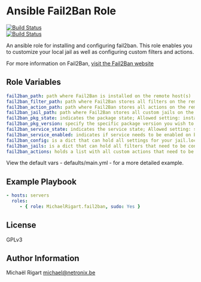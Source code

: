 Ansible Fail2Ban Role
=====================
[![Build Status](https://semaphoreci.com/api/v1/projects/5eff6bc5-156e-4c1b-88e5-41b55ff4c170/459360/badge.svg)](https://semaphoreci.com/michaelrigart/ansible-role-fail2ban)      
[![Build Status](https://travis-ci.org/michaelrigart/ansible-role-fail2ban.svg?branch=master)](https://travis-ci.org/michaelrigart/ansible-role-fail2ban)

An ansible role for installing and configuring fail2ban. This role enables you to customize your local jail as well
as configuring custom filters and actions.

For more information on Fail2Ban, [visit the Fail2Ban website](http://www.fail2ban.org/wiki/index.php/Main_Page)

Role Variables
--------------

```yaml
fail2ban_path: path where Fail2Ban is installed on the remote host(s)
fail2ban_filter_path: path where Fail2Ban stores all filters on the remote host(s)
fail2ban_action_path: path where Fail2Ban stores all actions on the remote host(s)
fail2ban_jail_path: path where Fail2Ban stores all custom jails on the remote host(s)
fail2ban_pkg_state: indicates the package state; Allowed setting: installed, latest
fail2ban_pkg_version: specify the specific package version you wish to install When specifying a version, the state will be forced to installed. When omitting the variable or leaving it empty it will install the package as specified by the state variable
fail2ban_service_state: indicates the service state; Allowed setting: started, stopped
fail2ban_service_enabled: indicates if service needs to be enabled on boot; Allowed settings: yes, no
fail2ban_config: is a dict that can hold all settings for your jail.local file
fail2ban_jails: is a dict that can hold all filters that need to be configured in your jail.local file. The dict key will be used as section name and filter value. So make sure this matches. The filter key will also be used to check if there are any custom filters that need to be copied to the remote host(s). Your custom filters should be stored under files/filters
fail2ban_actions: holds a list with all custom actions that need to be copied to the remote host(s). Your custom actions should be stored under files/actions
```

View the default vars - defaults/main.yml - for a more detailed example.

Example Playbook
-------------------------

```yaml
- hosts: servers
  roles:
     - { role: MichaelRigart.fail2ban, sudo: Yes }
```

License
-------

GPLv3

Author Information
------------------

Michaël Rigart <michael@netronix.be>
